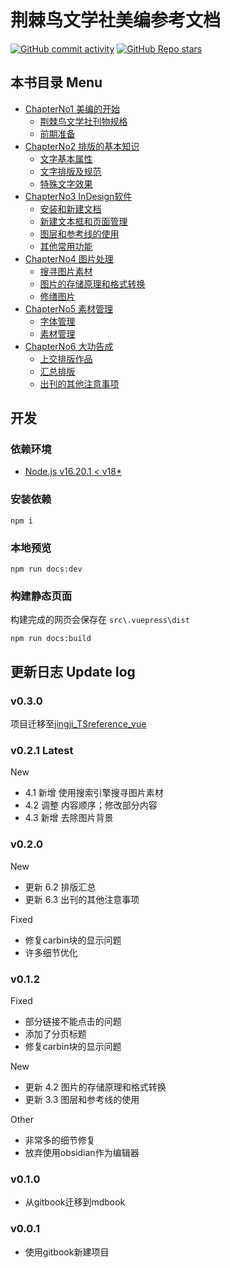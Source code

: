 # 荆棘鸟文学社美编参考文档
[![GitHub commit activity](https://img.shields.io/github/commit-activity/t/szhhwh/jingji_LayoutTutorial?style=flat-square)](https://github.com/szhhwh/jingji_LayoutTutorial) [![GitHub Repo stars](https://img.shields.io/github/stars/szhhwh/jingji_LayoutTutorial?style=flat-square)](https://github.com/szhhwh/jingji_LayoutTutorial)
## 本书目录 Menu

- [ChapterNo1 美编的开始](src/reference/ChapterNo1/README.md)
    - [荆棘鸟文学社刊物规格](src/reference/ChapterNo1/1.1.md)
    - [前期准备](src/reference/ChapterNo1/1.2.md)
- [ChapterNo2 排版的基本知识](src/reference/ChapterNo2/README.md)
    - [文字基本属性](src/reference/ChapterNo2/2.1.md)
    - [文字排版及规范](src/reference/ChapterNo2/2.2.md)
    - [特殊文字效果](src/reference/ChapterNo2/2.3.md)
- [ChapterNo3 InDesign软件](src/reference/ChapterNo3/README.md)
    - [安装和新建文档](src/reference/ChapterNo3/3.1.md)
    - [新建文本框和页面管理](src/reference/ChapterNo3/3.2.md)
    - [图层和参考线的使用](src/reference/ChapterNo3/3.3.md)
    - [其他常用功能](src/reference/ChapterNo3/3.4.md)
- [ChapterNo4 图片处理](src/reference/ChapterNo4/README.md)
    - [搜寻图片素材](src/reference/ChapterNo4/4.1.md)
    - [图片的存储原理和格式转换](src/reference/ChapterNo4/4.2.md)
    - [修缮图片](src/reference/ChapterNo4/4.3.md)
- [ChapterNo5 素材管理](/src/reference/ChapterNo5/README.md)
    - [字体管理](src/reference/ChapterNo5/5.1.md)
    - [素材管理](src/reference/ChapterNo5/5.2.md)
- [ChapterNo6 大功告成](src/reference/ChapterNo6/README.md)
    - [上交排版作品](src/reference/ChapterNo6/6.1.md)
    - [汇总排版](src/reference/ChapterNo6/6.2.md)
    - [出刊的其他注意事项](src/reference/ChapterNo6/6.3.md)

## 开发
### 依赖环境
- [Node.js v16.20.1 < v18*](https://nodejs.org/)

### 安装依赖
```shell
npm i
```

### 本地预览
```shell
npm run docs:dev
```

### 构建静态页面
构建完成的网页会保存在 ``src\.vuepress\dist``
```shell
npm run docs:build
```

## 更新日志 Update log
### v0.3.0
项目迁移至[jingji_TSreference_vue](https://github.com/szhhwh/jingji_TSreference_vue)

### v0.2.1 Latest
New
- 4.1 新增 使用搜索引擎搜寻图片素材
- 4.2 调整 内容顺序；修改部分内容
- 4.3 新增 去除图片背景

### v0.2.0
New
- 更新 6.2 排版汇总
- 更新 6.3 出刊的其他注意事项

Fixed
- 修复carbin块的显示问题
- 许多细节优化

### v0.1.2
Fixed
- 部分链接不能点击的问题
- 添加了分页标题
- 修复carbin块的显示问题

New
- 更新 4.2 图片的存储原理和格式转换
- 更新 3.3 图层和参考线的使用

Other
- 非常多的细节修复
- 放弃使用obsidian作为编辑器

### v0.1.0
- 从gitbook迁移到mdbook

### v0.0.1
- 使用gitbook新建项目